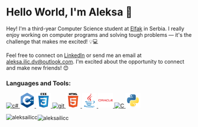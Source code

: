 <h1> Hello World, I'm Aleksa 👋 </h1>
<p>Hey! I'm a third-year Computer Science student at <a href="http://www.elfak.ni.ac.rs" target="_blank" rel="noopener"> Elfak</a> in Serbia. 
I really enjoy working on computer programs and solving tough problems — it's the challenge that makes me excited! 💡💻</p>


<p >Feel free to connect on <a href="https://www.linkedin.com/in/aleksa-ilicc" target="_blank" rel="noopener"> LinkedIn</a> or send me an email at <a href="mailto:aleksa.ilic.dv@outlook.com" target="blank">aleksa.ilic.dv@outlook.com</a>. I'm excited about the opportunity to connect and make new friends! 😊 </p>

</p>

<h3 align="left">Languages and Tools: </h3> 
<p align="left"> 
  <a href="https://learn.microsoft.com/en-us/dotnet/csharp/" target="_blank" rel="noreferrer"> <img src="https://user-images.githubusercontent.com/25181517/121405384-444d7300-c95d-11eb-959f-913020d3bf90.png" alt="c#" width="40" height="40"/> </a>
  <a href="https://www.w3schools.com/cpp/" target="_blank" rel="noreferrer"> <img src="https://raw.githubusercontent.com/devicons/devicon/master/icons/cplusplus/cplusplus-original.svg" alt="cplusplus" width="40" height="40"/> </a> 
  <a href="https://www.w3schools.com/css/" target="_blank" rel="noreferrer"> <img src="https://raw.githubusercontent.com/devicons/devicon/master/icons/css3/css3-original-wordmark.svg" alt="css3" width="40" height="40"/> </a> 
  <a href="https://git-scm.com/" target="_blank" rel="noreferrer"> <img src="https://www.vectorlogo.zone/logos/git-scm/git-scm-icon.svg" alt="git" width="40" height="40"/> </a> 
  <a href="https://www.w3.org/html/" target="_blank" rel="noreferrer"> <img src="https://raw.githubusercontent.com/devicons/devicon/master/icons/html5/html5-original-wordmark.svg" alt="html5" width="40" height="40"/> </a> 
  <a href="https://www.java.com" target="_blank" rel="noreferrer"> <img src="https://raw.githubusercontent.com/devicons/devicon/master/icons/java/java-original.svg" alt="java" width="40" height="40"/> </a> 
  <a href="https://www.oracle.com/" target="_blank" rel="noreferrer"> <img src="https://raw.githubusercontent.com/devicons/devicon/master/icons/oracle/oracle-original.svg" alt="oracle" width="40" height="40"/> </a> 
  <a href="https://www.cprogramming.com/" target="_blank" rel="noreferrer"> <img src="https://raw.githubusercontent.com/jmnote/z-icons/master/svg/c.svg" alt="C" width="40" height="40"/> </a> 
  <a href="https://www.python.org" target="_blank" rel="noreferrer"> <img src="https://raw.githubusercontent.com/devicons/devicon/master/icons/python/python-original.svg" alt="python" width="40" height="40"/> </a> 
</p>

<p><img align="left" src="https://github-readme-stats.vercel.app/api/top-langs?username=aleksailicc&show_icons=true&locale=en&layout=compact" alt="aleksailicc" /></p>

<p><img align="center" src="https://github-readme-streak-stats.herokuapp.com/?user=aleksailicc&" alt="aleksailicc" /></p>
